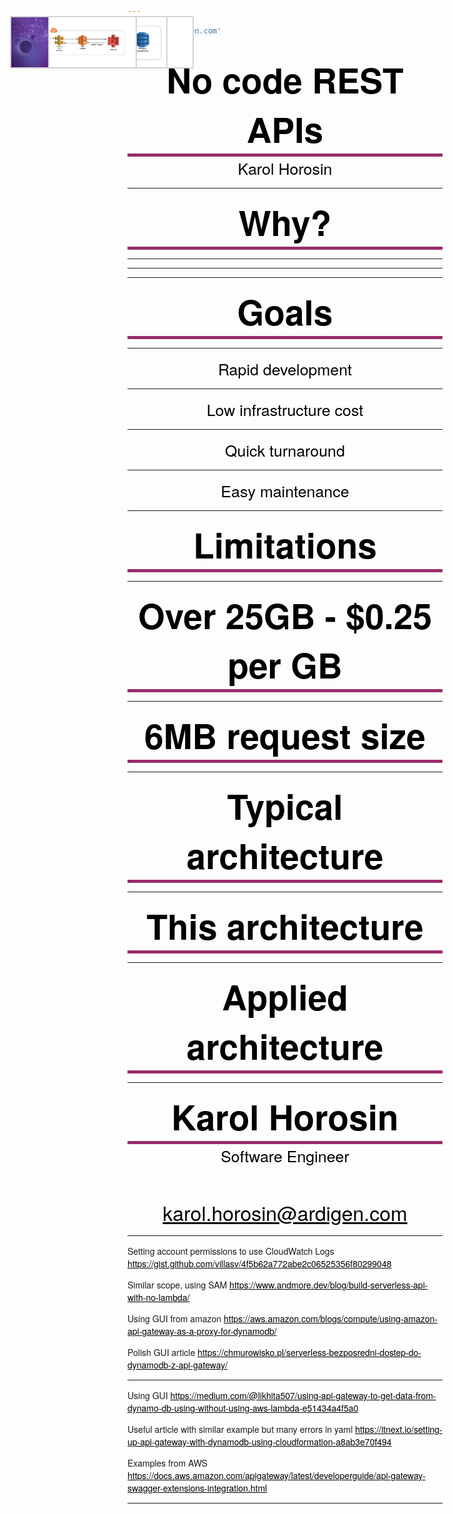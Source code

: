 ```yaml
---
marp: true
footer: 'ardigen.com'
---
```


<!-- Global style -->
<style>
h1, h2, h3, h4, h5, h6, p {
    font-family: "Helvetica Neue", Helvetica, arial
}
h1 {
    font-size: 60px;
    color: #482D87;
}
a {
    color: #2AB7AD;
}
pre {
    font-family: "Source Code Pro", Menlo;
    background-color: #F3F3F3;
}
footer a {
    font-size: 24px;
    color: #999;
    position: absolute;
    top: -25px;
    left: 1080px;
}
ul {
  list-style: none;
}
ul li::before {
  content: "\2022";
  color: #2AB7AD;
  display: inline-block;
  width: 1em;
  height: 1.2em;
  margin-left: -1em;
}

/* From http://sparkandshine.net/en/insert-images-with-captions-in-markdown/ */
img + br + em {
    color: #999;
    font-style: normal;
    display: inherit;
    text-align: right;
    font-size: 60%;
}
img + br + em a{
    color: #999;
}
</style>

<!-- Title page style -->
<style scoped>
h1 {
    font-size: 1.9em;
    border-bottom: 5px solid #972D6C;
}
h1, h2 {
    color: #FFF;
}
h2 {
    font-weight: normal;    
}
footer {
    visibility: hidden;
}
footer a {
    color: #fff;
}
img {
    top: 80px;
    left: 40px;
    height: 80px;
    position: absolute;
    background-color: transparent !important;
}
</style>

![image](logo.png)
![bg](bg1.png)

# No code REST APIs
## Karol Horosin

--- 

# Why?

---

![](sirna1.png)

<style scoped>
img {
  border: 2px solid lightgrey;
}
</style>

---

![](sirna2.png)

<style scoped>
img {
  border: 2px solid lightgrey;
}
</style>

---

# Goals

---

## Rapid development

---

## Low infrastructure cost

---

## Quick turnaround

---

## Easy maintenance

---

# Limitations

---

# Over 25GB - $0.25 per GB

---

# 6MB request size

---

# Typical architecture

![](architecture1.png)

---

# This architecture

![](architecture2.png)

---

# Applied architecture

![](architecture3.png)

---

<style scoped>
h1, h2, h3 {
    font-size: 55px;
    color: #000;
    margin-top: 0px;
    margin-bottom: 0px;
    text-align: center
}
h2 {
    font-size: 25px;
    font-weight: normal;    
}
h3 {
    margin-top: 50px;
    font-size: 32px;
    font-weight: normal;    
}
a {
    color: #000;
}
</style>

# Karol Horosin
## Software Engineer
### karol.horosin@ardigen.com
![bg right:40%](bg5.png)

---


Setting account permissions to use CloudWatch Logs
https://gist.github.com/villasv/4f5b62a772abe2c06525356f80299048

Similar scope, using SAM
https://www.andmore.dev/blog/build-serverless-api-with-no-lambda/

Using GUI from amazon
https://aws.amazon.com/blogs/compute/using-amazon-api-gateway-as-a-proxy-for-dynamodb/

Polish GUI article
https://chmurowisko.pl/serverless-bezposredni-dostep-do-dynamodb-z-api-gateway/

---

Using GUI
https://medium.com/@likhita507/using-api-gateway-to-get-data-from-dynamo-db-using-without-using-aws-lambda-e51434a4f5a0

Useful article with similar example but many errors in yaml
https://itnext.io/setting-up-api-gateway-with-dynamodb-using-cloudformation-a8ab3e70f494

Examples from AWS
https://docs.aws.amazon.com/apigateway/latest/developerguide/api-gateway-swagger-extensions-integration.html

---